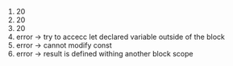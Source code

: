 1. 20
2. 20
3. 20
4. error -> try to accecc let declared variable outside of the block
5. error -> cannot modify const
6.  error -> result is defined withing another block scope 

